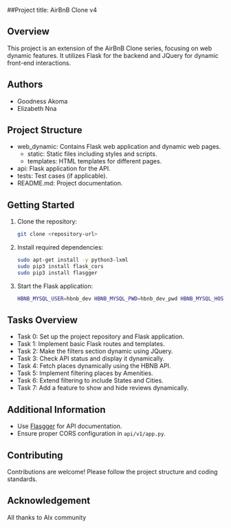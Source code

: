 ##Project title: AirBnB Clone v4

## Overview
This project is an extension of the AirBnB Clone series, focusing on web dynamic features. It utilizes Flask for the backend and JQuery for dynamic front-end interactions.

## Authors
- Goodness Akoma
- Elizabeth Nna

## Project Structure
- web_dynamic: Contains Flask web application and dynamic web pages.
  - static: Static files including styles and scripts.
  - templates: HTML templates for different pages.
- api: Flask application for the API.
- tests: Test cases (if applicable).
- README.md: Project documentation.

## Getting Started
1. Clone the repository:
   ```bash
   git clone <repository-url>
   ```
2. Install required dependencies:
   ```bash
   sudo apt-get install -y python3-lxml
   sudo pip3 install flask_cors
   sudo pip3 install flasgger
   ```
3. Start the Flask application:
   ```bash
   HBNB_MYSQL_USER=hbnb_dev HBNB_MYSQL_PWD=hbnb_dev_pwd HBNB_MYSQL_HOST=localhost HBNB_MYSQL_DB=hbnb_dev_db HBNB_TYPE_STORAGE=db python3 -m web_dynamic.0-hbnb
   ```

## Tasks Overview
- Task 0: Set up the project repository and Flask application.
- Task 1: Implement basic Flask routes and templates.
- Task 2: Make the filters section dynamic using JQuery.
- Task 3: Check API status and display it dynamically.
- Task 4: Fetch places dynamically using the HBNB API.
- Task 5: Implement filtering places by Amenities.
- Task 6: Extend filtering to include States and Cities.
- Task 7: Add a feature to show and hide reviews dynamically.

## Additional Information
- Use [Flasgger](https://github.com/flasgger/flasgger) for API documentation.
- Ensure proper CORS configuration in `api/v1/app.py`.

## Contributing
Contributions are welcome! Please follow the project structure and coding standards.

## Acknowledgement

All thanks to Alx community
